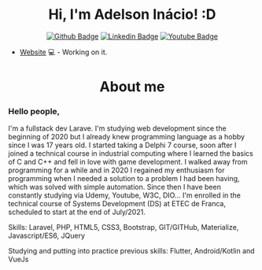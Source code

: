 <div align="center">
  <h1> Hi, I'm Adelson Inácio! :D</h1>


[![Github Badge](https://img.shields.io/badge/-Github-000?style=flat-square&logo=Github&logoColor=white&link=https://github.com/niodio)](https://github.com/niodio)
[![Linkedin Badge](https://img.shields.io/badge/-LinkedIn-blue?style=flat-square&logo=Linkedin&logoColor=white&link=https://www.linkedin.com/in/adelson-inacio-79788a51/)](https://www.linkedin.com/in/niodio)
[![Youtube Badge](https://img.shields.io/badge/-YouTube-ff0000?style=flat-square&labelColor=ff0000&logo=youtube&logoColor=white&link=https://www.youtube.com)](https://www.youtube.com/)
  
</div>

- [Website](https://#) 💻 - Working on it.


<h1 align="center"> About me </h1>
 
### Hello people,

I'm a fullstack dev Larave.
I'm studying web development since the beginning of 2020 but I already knew programming language as a hobby since I was 17 years old.
I started taking a Delphi 7 course, soon after I joined a technical course in industrial computing where I learned the basics of C and C++ and fell in love with game development.
I walked away from programming for a while and in 2020 I regained my enthusiasm for programming when I needed a solution to a problem I had been having, which was solved with simple automation.
Since then I have been constantly studying via Udemy, Youtube, W3C, DIO...
I'm enrolled in the technical course of Systems Development (DS) at ETEC de Franca, scheduled to start at the end of July/2021.

Skills:
Laravel, PHP, HTML5, CSS3, Bootstrap, GIT/GITHub,
 Materialize, Javascript/ES6, JQuery

Studying and putting into practice previous skills:
Flutter, Android/Kotlin and VueJs 


<!--
**niodio/niodio** is a ✨ _special_ ✨ repository because its `README.md` (this file) appears on your GitHub profile.

Here are some ideas to get you started:

- 🔭 I’m currently working on particular project
- 🌱 I’m currently learning Flutter, Kotlin/Android and VueJs for Laravel
-->
